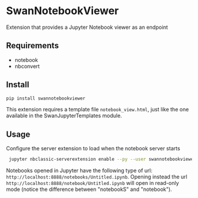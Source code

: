 # SwanNotebookViewer

Extension that provides a Jupyter Notebook viewer as an endpoint

## Requirements

* notebook
* nbconvert

## Install

```bash
pip install swannotebookviewer
```

This extension requires a template file `notebook_view.html`, just like the one available in the SwanJupyterTemplates module.

## Usage

Configure the server extension to load when the notebook server starts

```bash
 jupyter nbclassic-serverextension enable --py --user swannotebookviewer
```

Notebooks opened in Jupyter have the following type of url: `http://localhost:8888/notebooks/Untitled.ipynb`.
Opening instead the url `http://localhost:8888/notebook/Untitled.ipynb` will open in read-only mode (notice the difference between "notebookS" and "notebook").